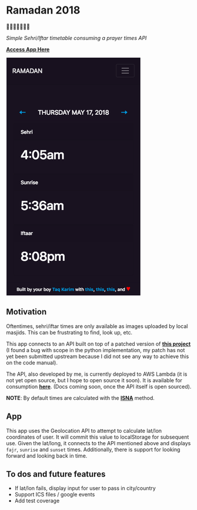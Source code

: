 # Ramadan 2018
🎉🎈🎂🍾🎊🍻💃

*Simple Sehri/Iftar timetable consuming a prayer times API*

**[Access App Here](https://mottaquikarim.github.io/Ramadan2018/)**

![screenshot](https://github.com/mottaquikarim/Ramadan2018/blob/master/app_screenshot.png?raw=true)

## Motivation

Oftentimes, sehri/iftar times are only available as images uploaded by local masjids. This can be frustrating to find, look up, etc.

This app connects to an API built on top of a patched version of **[this project](http://praytimes.org/manual)** (I found a bug with scope in the python implementation, my patch has not yet been submitted upstream because I did not see any way to achieve this on the code manual).

The API, also developed by me, is currently deployed to AWS Lambda (it is not yet open source, but I hope to open source it soon). It is available for consumption **[here](https://ksw1yk85j7.execute-api.us-east-1.amazonaws.com/prod/location/40.7128/-74.0059?date=1525343638)**. (Docs coming soon, once the API itself is open sourced).

**NOTE**: By default times are calculated with the **[ISNA](http://praytimes.org/wiki/Prayer_Times_Calculation)** method.

## App

This app uses the Geolocation API to attempt to calculate lat/lon coordinates of user. It will commit this value to localStorage for subsequent use. Given the lat/long, it connects to the API mentioned above and displays `fajr`, `sunrise` and `sunset` times. Additionally, there is support for looking forward and looking back in time.

## To dos and future features

* If lat/lon fails, display input for user to pass in city/country
* Support ICS files / google events
* Add test coverage

